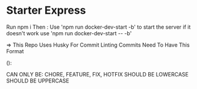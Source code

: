 # Starter Express
Run npm i
Then :
Use 'npm run docker-dev-start -b' to start the server
if it doesn't work
use 'npm run docker-dev-start -- -b'

=> This Repo Uses Husky For Commit Linting 
Commits Need To Have This Format

<TYPE>(<SCOPE>): <SUBJECT>

<TYPE> CAN ONLY BE: CHORE, FEATURE, FIX, HOTFIX
<SUBJECT> SHOULD BE LOWERCASE
<SCOPE> SHOULD BE UPPERCASE 